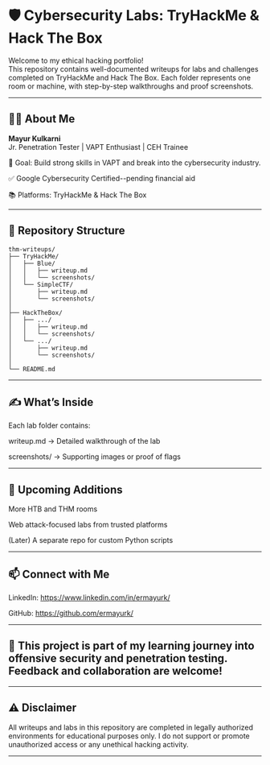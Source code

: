 # 🛡️ Cybersecurity Labs: TryHackMe & Hack The Box

Welcome to my ethical hacking portfolio!  
This repository contains well-documented writeups for labs and challenges completed on TryHackMe and Hack The Box. Each folder represents one room or machine, with step-by-step walkthroughs and proof screenshots.

---

## 👨‍💻 About Me

**Mayur Kulkarni**  
Jr. Penetration Tester | VAPT Enthusiast | CEH Trainee

🎯 Goal: Build strong skills in VAPT and break into the cybersecurity industry.

✅ Google Cybersecurity Certified--pending financial aid

📚 Platforms: TryHackMe & Hack The Box

---

## 📂 Repository Structure

```text
thm-writeups/
├── TryHackMe/
│   ├── Blue/
│   │   ├── writeup.md
│   │   └── screenshots/
│   └── SimpleCTF/
│       ├── writeup.md
│       └── screenshots/
│
├── HackTheBox/
│   ├── .../
│   │   ├── writeup.md
│   │   └── screenshots/
│   └── .../
│       ├── writeup.md
│       └── screenshots/
│
└── README.md
```
---

## ✍️ What’s Inside

Each lab folder contains:

writeup.md → Detailed walkthrough of the lab

screenshots/ → Supporting images or proof of flags

---

## 🚧 Upcoming Additions

More HTB and THM rooms

Web attack-focused labs from trusted platforms

(Later) A separate repo for custom Python scripts

---

## 📫 Connect with Me

LinkedIn: https://www.linkedin.com/in/ermayurk/

GitHub: https://github.com/ermayurk/

---

## 🧠 This project is part of my learning journey into offensive security and penetration testing. Feedback and collaboration are welcome!

---

## ⚠️ Disclaimer
All writeups and labs in this repository are completed in legally authorized environments for educational purposes only.
I do not support or promote unauthorized access or any unethical hacking activity.

---
